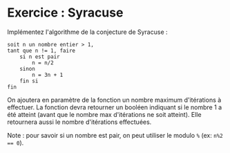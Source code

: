 # Exercice : Syracuse

Implémentez l'algorithme de la conjecture de Syracuse :

    soit n un nombre entier > 1,
    tant que n != 1, faire
        si n est pair
            n = n/2
        sinon
            n = 3n + 1
        fin si
    fin
    
On ajoutera en paramètre de la fonction un nombre maximum d'itérations à effectuer. 
La fonction devra retourner un booléen indiquant si le nombre 1 a été atteint (avant que le nombre max d'itérations ne soit atteint).
Elle retournera aussi le nombre d'itérations effectuées.

Note : pour savoir si un nombre est pair, on peut utiliser le modulo `%` (ex: `n%2 == 0`).